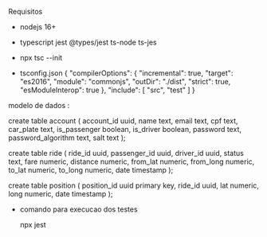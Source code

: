 Requisitos 

 - nodejs 16+ 
 - typescript jest @types/jest ts-node ts-jes
 - npx tsc --init

 - tsconfig.json
    {
        "compilerOptions": {
        "incremental": true,
        "target": "es2016",
        "module": "commonjs",
        "outDir": "./dist",
        "strict": true,
        "esModuleInterop": true
        },
        "include": [
            "src",
            "test"
        ]
    }

modelo de dados : 

create table account (
  account_id uuid,
  name text,
  email text,
  cpf text,
  car_plate text,
  is_passenger boolean,
  is_driver boolean,
  password text,
  password_algorithm text,
  salt text
);

create table ride (
  ride_id uuid,
  passenger_id uuid,
  driver_id uuid,
  status text,
  fare numeric,
  distance numeric,
  from_lat numeric,
  from_long numeric,
  to_lat numeric,
  to_long numeric,
  date timestamp
);

create table position (
  position_id uuid primary key,
  ride_id uuid,
  lat numeric,
  long numeric,
  date timestamp
);

- comando para execucao dos testes 

  npx jest